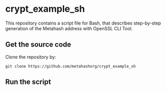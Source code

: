 # crypt_example_sh
This repository contains a script file for Bash, that describes step-by-step generation of the Metahash address with OpenSSL CLI Tool.

## Get the source code

Clone the repository by:


```shell
git clone https://github.com/metahashorg/crypt_example_sh
```

## Run the script
